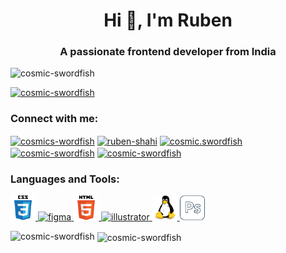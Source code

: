 <h1 align="center">Hi 👋, I'm Ruben</h1>
<h3 align="center">A passionate frontend developer from India</h3>

<p align="left"> <img src="https://komarev.com/ghpvc/?username=cosmic-swordfish&label=Profile%20views&color=0e75b6&style=flat" alt="cosmic-swordfish" /> </p>

<p align="left"> <a href="https://github.com/ryo-ma/github-profile-trophy"><img src="https://github-profile-trophy.vercel.app/?username=cosmic-swordfish" alt="cosmic-swordfish" /></a> </p>

<h3 align="left">Connect with me:</h3>
<p align="left">
<a href="https://dev.to/cosmics-wordfish" target="blank"><img align="center" src="https://raw.githubusercontent.com/rahuldkjain/github-profile-readme-generator/master/src/images/icons/Social/devto.svg" alt="cosmics-wordfish" height="30" width="40" /></a>
<a href="https://linkedin.com/in/ruben-shahi" target="blank"><img align="center" src="https://raw.githubusercontent.com/rahuldkjain/github-profile-readme-generator/master/src/images/icons/Social/linked-in-alt.svg" alt="ruben-shahi" height="30" width="40" /></a>
<a href="https://instagram.com/cosmic.swordfish" target="blank"><img align="center" src="https://raw.githubusercontent.com/rahuldkjain/github-profile-readme-generator/master/src/images/icons/Social/instagram.svg" alt="cosmic.swordfish" height="30" width="40" /></a>
<a href="https://dribbble.com/cosmic-swordfish" target="blank"><img align="center" src="https://raw.githubusercontent.com/rahuldkjain/github-profile-readme-generator/master/src/images/icons/Social/dribbble.svg" alt="cosmic-swordfish" height="30" width="40" /></a>
<a href="https://www.youtube.com/c/cosmic-swordfish" target="blank"><img align="center" src="https://raw.githubusercontent.com/rahuldkjain/github-profile-readme-generator/master/src/images/icons/Social/youtube.svg" alt="cosmic-swordfish" height="30" width="40" /></a>
</p>

<h3 align="left">Languages and Tools:</h3>
<p align="left"> <a href="https://www.w3schools.com/css/" target="_blank" rel="noreferrer"> <img src="https://raw.githubusercontent.com/devicons/devicon/master/icons/css3/css3-original-wordmark.svg" alt="css3" width="40" height="40"/> </a> <a href="https://www.figma.com/" target="_blank" rel="noreferrer"> <img src="https://www.vectorlogo.zone/logos/figma/figma-icon.svg" alt="figma" width="40" height="40"/> </a> <a href="https://www.w3.org/html/" target="_blank" rel="noreferrer"> <img src="https://raw.githubusercontent.com/devicons/devicon/master/icons/html5/html5-original-wordmark.svg" alt="html5" width="40" height="40"/> </a> <a href="https://www.adobe.com/in/products/illustrator.html" target="_blank" rel="noreferrer"> <img src="https://www.vectorlogo.zone/logos/adobe_illustrator/adobe_illustrator-icon.svg" alt="illustrator" width="40" height="40"/> </a> <a href="https://www.linux.org/" target="_blank" rel="noreferrer"> <img src="https://raw.githubusercontent.com/devicons/devicon/master/icons/linux/linux-original.svg" alt="linux" width="40" height="40"/> </a> <a href="https://www.photoshop.com/en" target="_blank" rel="noreferrer"> <img src="https://raw.githubusercontent.com/devicons/devicon/master/icons/photoshop/photoshop-line.svg" alt="photoshop" width="40" height="40"/> </a> </p>

<p><img align="left" src="https://github-readme-stats.vercel.app/api/top-langs?username=cosmic-swordfish&show_icons=true&locale=en&layout=compact" alt="cosmic-swordfish" /></p>

<p>&nbsp;<img align="center" src="https://github-readme-stats.vercel.app/api?username=cosmic-swordfish&show_icons=true&locale=en" alt="cosmic-swordfish" /></p>
